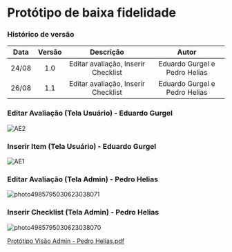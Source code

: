 # Protótipo de baixa fidelidade



### Histórico de versão
| Data| Versão| Descrição  | Autor  |
| :---: | :---: | :---: | :---: |
| 24/08 | 1.0 | Editar avaliação, Inserir Checklist | Eduardo Gurgel e Pedro Helias |
| 26/08 | 1.1 | Editar avaliação, Inserir Checklist | Eduardo Gurgel e Pedro Helias |


### Editar Avaliação (Tela Usuário) - Eduardo Gurgel

![AE2](https://user-images.githubusercontent.com/51385738/130917636-8107c3e9-6dc3-4dfc-b4e6-a1995f413855.PNG)

### Inserir Item (Tela Usuário) - Eduardo Gurgel
![AE1](https://user-images.githubusercontent.com/51385738/130917633-ff57ae35-b6af-4d16-ab34-e21a509e285d.PNG)



### Editar Avaliação (Tela Admin) - Pedro Helias

![photo4985795030623038071](https://user-images.githubusercontent.com/51385738/130701764-95ae3b9f-9e10-452d-b97f-604a17bf554a.jpg)


### Inserir Checklist (Tela Admin) - Pedro Helias


![photo4985795030623038070](https://user-images.githubusercontent.com/51385738/130701760-85bb7574-0643-4b2c-933f-0adc5310d70c.jpg)

[Protótipo Visão Admin - Pedro Helias.pdf](https://github.com/fga-eps-mds/2021-1-hospitalar/files/7042564/Prototipo.Visao.Admin.-.Pedro.Helias.pdf)





